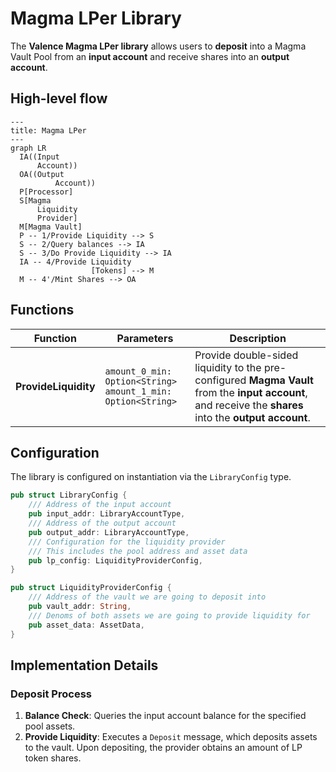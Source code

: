 # Magma LPer Library

The **Valence Magma LPer library** allows users to **deposit** into a Magma Vault Pool from an **input account** and receive shares into an **output account**.

## High-level flow

```mermaid
---
title: Magma LPer
---
graph LR
  IA((Input
      Account))
  OA((Output
          Account))
  P[Processor]
  S[Magma
      Liquidity
      Provider]
  M[Magma Vault]
  P -- 1/Provide Liquidity --> S
  S -- 2/Query balances --> IA
  S -- 3/Do Provide Liquidity --> IA
  IA -- 4/Provide Liquidity
                  [Tokens] --> M
  M -- 4'/Mint Shares --> OA

```
## Functions

| Function    | Parameters | Description |
|-------------|------------|-------------|
| **ProvideLiquidity** | `amount_0_min: Option<String>` <br>`amount_1_min: Option<String>` | Provide double-sided liquidity to the pre-configured **Magma Vault** from the **input account**, and receive the **shares** into the **output account**. |

## Configuration

The library is configured on instantiation via the `LibraryConfig` type.

```rust
pub struct LibraryConfig {
    /// Address of the input account 
    pub input_addr: LibraryAccountType,
    /// Address of the output account 
    pub output_addr: LibraryAccountType,
    /// Configuration for the liquidity provider
    /// This includes the pool address and asset data
    pub lp_config: LiquidityProviderConfig,
}

pub struct LiquidityProviderConfig {
    /// Address of the vault we are going to deposit into
    pub vault_addr: String,
    /// Denoms of both assets we are going to provide liquidity for
    pub asset_data: AssetData,
}
```

## Implementation Details

### Deposit Process

1. **Balance Check**: Queries the input account balance for the specified pool assets.
2. **Provide Liquidity**: Executes a `Deposit` message, which deposits assets to the vault. Upon depositing, the provider obtains an amount of LP token shares.



